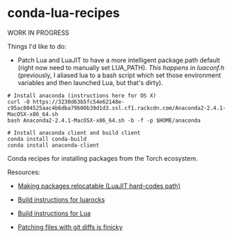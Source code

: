 # conda-lua-recipes

WORK IN PROGRESS

Things I'd like to do:
 * Patch Lua and LuaJIT to have a more intelligent package.path default (right now need to manually set LUA_PATH). *This happens in luaconf.h* (previously, I aliased lua to a bash script which set those environment variables and then launched Lua, but that's dirty).

```
# Install anaconda (instructions here for OS X)
curl -O https://3230d63b5fc54e62148e-c95ac804525aac4b6dba79b00b39d1d3.ssl.cf1.rackcdn.com/Anaconda2-2.4.1-MacOSX-x86_64.sh
bash Anaconda2-2.4.1-MacOSX-x86_64.sh -b -f -p $HOME/anaconda

# Install anaconda client and build client
conda install conda-build
conda install anaconda-client

```

Conda recipes for installing packages from the Torch ecosystem.

Resources:

* [Making packages relocatable (LuaJIT hard-codes path)](http://conda.pydata.org/docs/building/meta-yaml.html?highlight=prefix#making-packages-relocatable)

* [Build instructions for luarocks](https://github.com/keplerproject/luarocks/wiki/Installation-instructions-for-Unix)

* [Build instructions for Lua](http://ftp.tku.edu.tw/NetBSD/NetBSD-current/src/external/mit/lua/dist/doc/readme.html)

* [Patching files with git diffs is finicky](http://unix.stackexchange.com/questions/1395/what-does-patch-unexpectedly-ends-in-middle-of-line-mean)